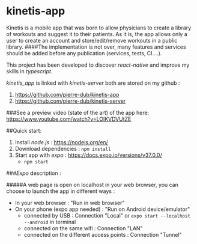 # kinetis-app

Kinetis is a mobile app that was born to allow physicians to create a library of workouts and suggest it to their patients.
As it is, the app allows only a user to create an account and store/edit/remove workouts in a public library.
####The implementation is not over, many features and services should be added before any publication (services, tests, CI....).
 
This project has been developed to discover *react-native* and improve my skills in *typescript*. 
 
*kinetis_app* is linked with *kinetis-server* both are stored on my github : 
1. https://github.com/pierre-dub/kinetis-app
2. https://github.com/pierre-dub/kinetis-server

###See a preview video (state of the art) of the app here: https://www.youtube.com/watch?v=LOlKVDVUtZE
 
##Quick start:
1. Install *node.js* : https://nodejs.org/en/
2. Download dependencies : `npm install` 
3. Start app with *expo* : https://docs.expo.io/versions/v37.0.0/
    * `npm start`
    
###*Expo* description :

#####A web page is open on localhost in your web browser, you can choose to launch the app in different ways :
* In your web browser : "Run in web browser"
* On your phone (expo app needed) : "Run on Android device/emulator"
  * connected by USB : Connection "Local" or `expo start --localhost --android` in terminal
  * connected on the same wifi : Connection "LAN"
  * connected on the different access points : Connection "Tunnel"